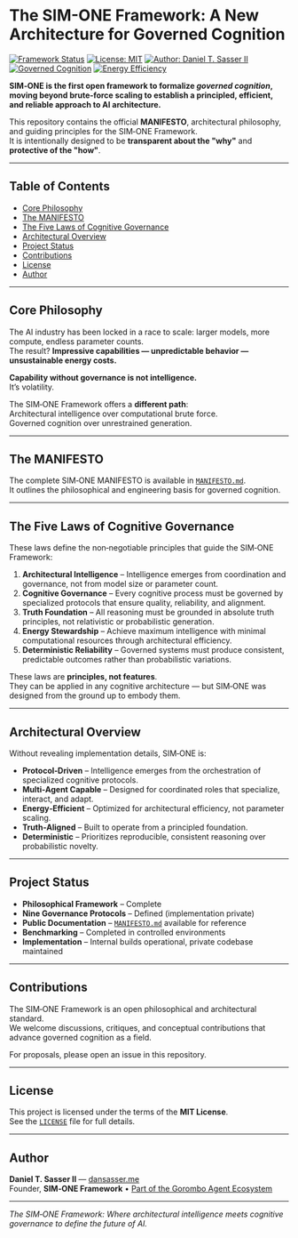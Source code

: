 # The SIM-ONE Framework: A New Architecture for Governed Cognition

[![Framework Status](https://img.shields.io/badge/Status-v1.2-green.svg)](./)
[![License: MIT](https://img.shields.io/badge/License-MIT-yellow.svg)](./LICENSE)
[![Author: Daniel T. Sasser II](https://img.shields.io/badge/Author-Daniel_T._Sasser_II-orange.svg)](https://dansasser.me/)
[![Governed Cognition](https://img.shields.io/badge/Focus-Governed_Cognition-blue.svg)](./)
[![Energy Efficiency](https://img.shields.io/badge/Principle-Energy_Efficient_Architecture-lightgrey.svg)](./)

**SIM‑ONE is the first open framework to formalize *governed cognition*, moving beyond brute‑force scaling to establish a principled, efficient, and reliable approach to AI architecture.**

This repository contains the official **MANIFESTO**, architectural philosophy, and guiding principles for the SIM‑ONE Framework.  
It is intentionally designed to be **transparent about the "why"** and **protective of the "how"**.

---

## Table of Contents
- [Core Philosophy](#core-philosophy)
- [The MANIFESTO](#the-MANIFESTO)
- [The Five Laws of Cognitive Governance](#the-five-laws-of-cognitive-governance)
- [Architectural Overview](#architectural-overview)
- [Project Status](#project-status)
- [Contributions](#contributions)
- [License](#license)
- [Author](#author)

---

## Core Philosophy

The AI industry has been locked in a race to scale: larger models, more compute, endless parameter counts.  
The result? **Impressive capabilities — unpredictable behavior — unsustainable energy costs.**

**Capability without governance is not intelligence.**  
It’s volatility.

The SIM‑ONE Framework offers a **different path**:  
Architectural intelligence over computational brute force.  
Governed cognition over unrestrained generation.

---

## The MANIFESTO

The complete SIM‑ONE MANIFESTO is available in [`MANIFESTO.md`](./MANIFESTO.md).  
It outlines the philosophical and engineering basis for governed cognition.

---

## The Five Laws of Cognitive Governance

These laws define the non‑negotiable principles that guide the SIM‑ONE Framework:

1. **Architectural Intelligence** – Intelligence emerges from coordination and governance, not from model size or parameter count.  
2. **Cognitive Governance** – Every cognitive process must be governed by specialized protocols that ensure quality, reliability, and alignment.  
3. **Truth Foundation** – All reasoning must be grounded in absolute truth principles, not relativistic or probabilistic generation.  
4. **Energy Stewardship** – Achieve maximum intelligence with minimal computational resources through architectural efficiency.  
5. **Deterministic Reliability** – Governed systems must produce consistent, predictable outcomes rather than probabilistic variations.

These laws are **principles, not features**.  
They can be applied in any cognitive architecture — but SIM‑ONE was designed from the ground up to embody them.

---

## Architectural Overview

Without revealing implementation details, SIM‑ONE is:

- **Protocol‑Driven** – Intelligence emerges from the orchestration of specialized cognitive protocols.  
- **Multi‑Agent Capable** – Designed for coordinated roles that specialize, interact, and adapt.  
- **Energy‑Efficient** – Optimized for architectural efficiency, not parameter scaling.  
- **Truth‑Aligned** – Built to operate from a principled foundation.  
- **Deterministic** – Prioritizes reproducible, consistent reasoning over probabilistic novelty.

---

## Project Status

- **Philosophical Framework** – Complete  
- **Nine Governance Protocols** – Defined (implementation private)  
- **Public Documentation** – [`MANIFESTO.md`](./MANIFESTO.md) available for reference  
- **Benchmarking** – Completed in controlled environments  
- **Implementation** – Internal builds operational, private codebase maintained

---

## Contributions

The SIM‑ONE Framework is an open philosophical and architectural standard.  
We welcome discussions, critiques, and conceptual contributions that advance governed cognition as a field.  

For proposals, please open an issue in this repository.

---

## License

This project is licensed under the terms of the **MIT License**.  
See the [`LICENSE`](./LICENSE) file for full details.

---

## Author

**Daniel T. Sasser II** — [dansasser.me](https://dansasser.me)  
Founder, **SIM‑ONE Framework** • [Part of the Gorombo Agent Ecosystem](https://gorombo.com)  

---

*The SIM‑ONE Framework: Where architectural intelligence meets cognitive governance to define the future of AI.*
